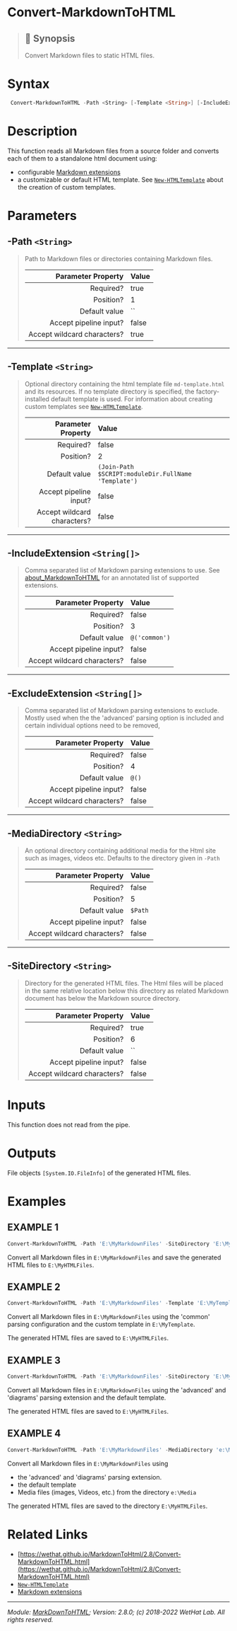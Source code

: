 ﻿#  Convert-MarkdownToHTML

> ## :bookmark: Synopsis
> Convert Markdown files to static HTML files.

# Syntax
```PowerShell
 Convert-MarkdownToHTML -Path <String> [-Template <String>] [-IncludeExtension <String[]>] [-ExcludeExtension <String[]>] [-MediaDirectory <String>] -SiteDirectory <String>  [<CommonParameters>] 
```


# Description

This function reads all Markdown files from a source folder and converts each
of them to a standalone html document using:

* configurable [Markdown extensions](about_MarkdownToHTML.md#supported-markdown-extensions)
* a customizable or default HTML template. See [`New-HTMLTemplate`](New-HTMLTemplate.md) about
  the creation of custom templates.





# Parameters
 ## -Path `<String>`
  >Path to Markdown files or directories containing Markdown files.
>
> Parameter Property         | Value
> --------------------------:|:----------
> Required?                  | true
> Position?                  | 1
> Default value              | ``
> Accept pipeline input?     | false
> Accept wildcard characters?| true
 - - -
 ## -Template `<String>`
  >Optional directory containing the html template file `md-template.html` and its resources.
 >If no template directory is specified, the factory-installed default template is used.
 >For information about creating custom templates see [`New-HTMLTemplate`](New-HTMLTemplate.md).
>
> Parameter Property         | Value
> --------------------------:|:----------
> Required?                  | false
> Position?                  | 2
> Default value              | `(Join-Path $SCRIPT:moduleDir.FullName 'Template')`
> Accept pipeline input?     | false
> Accept wildcard characters?| false
 - - -
 ## -IncludeExtension `<String[]>`
  >Comma separated list of Markdown parsing extensions to use.
 >See [about_MarkdownToHTML](MarkdownToHTML.md#markdown-extensions) for an
 >annotated list of supported extensions.
>
> Parameter Property         | Value
> --------------------------:|:----------
> Required?                  | false
> Position?                  | 3
> Default value              | `@('common')`
> Accept pipeline input?     | false
> Accept wildcard characters?| false
 - - -
 ## -ExcludeExtension `<String[]>`
  >Comma separated list of Markdown parsing extensions to exclude.
 >Mostly used when the the 'advanced' parsing option is included and
 >certain individual options need to be removed,
>
> Parameter Property         | Value
> --------------------------:|:----------
> Required?                  | false
> Position?                  | 4
> Default value              | `@()`
> Accept pipeline input?     | false
> Accept wildcard characters?| false
 - - -
 ## -MediaDirectory `<String>`
  >An optional directory containing additional media for the Html site
 >such as images, videos etc. Defaults to the directory given in `-Path`
>
> Parameter Property         | Value
> --------------------------:|:----------
> Required?                  | false
> Position?                  | 5
> Default value              | `$Path`
> Accept pipeline input?     | false
> Accept wildcard characters?| false
 - - -
 ## -SiteDirectory `<String>`
  >Directory for the generated HTML files. The Html files will be placed
 >in the same relative location below this directory as related Markdown document
 >has below the Markdown source directory.
>
> Parameter Property         | Value
> --------------------------:|:----------
> Required?                  | true
> Position?                  | 6
> Default value              | ``
> Accept pipeline input?     | false
> Accept wildcard characters?| false



# Inputs
This function does not read from the pipe.


# Outputs
File objects `[System.IO.FileInfo]` of the generated HTML files.

# Examples

## EXAMPLE 1

~~~ PowerShell
Convert-MarkdownToHTML -Path 'E:\MyMarkdownFiles' -SiteDirectory 'E:\MyHTMLFiles'
~~~


Convert all Markdown files in `E:\MyMarkdownFiles` and save the generated HTML
files to `E:\MyHTMLFiles`.












 ## EXAMPLE 2

~~~ PowerShell
Convert-MarkdownToHTML -Path 'E:\MyMarkdownFiles' -Template 'E:\MyTemplate' -SiteDirectory 'E:\MyHTMLFiles'
~~~


Convert all Markdown files in `E:\MyMarkdownFiles` using the 'common' parsing
configuration and the custom template in `E:\MyTemplate`.

The generated HTML files are saved to `E:\MyHTMLFiles`.












 ## EXAMPLE 3

~~~ PowerShell
Convert-MarkdownToHTML -Path 'E:\MyMarkdownFiles' -SiteDirectory 'E:\MyHTMLFiles' -IncludeExtension 'advanced','diagrams'
~~~


Convert all Markdown files in `E:\MyMarkdownFiles` using the 'advanced' and
'diagrams' parsing extension and the default template.

The generated HTML files are saved to `E:\MyHTMLFiles`.












 ## EXAMPLE 4

~~~ PowerShell
Convert-MarkdownToHTML -Path 'E:\MyMarkdownFiles' -MediaDirectory 'e:\Media' -SiteDirectory 'E:\MyHTMLFiles' -IncludeExtension 'advanced','diagrams'
~~~


Convert all Markdown files in `E:\MyMarkdownFiles` using
* the 'advanced' and 'diagrams' parsing extension.
* the default template
* Media files (images, Videos, etc.) from the directory `e:\Media`

The generated HTML files are saved to the directory `E:\MyHTMLFiles`.














# Related Links

* [https://wethat.github.io/MarkdownToHtml/2.8/Convert-MarkdownToHTML.html](https://wethat.github.io/MarkdownToHtml/2.8/Convert-MarkdownToHTML.html) 
* [`New-HTMLTemplate`](New-HTMLTemplate.md) 
* [Markdown extensions](about_MarkdownToHTML.md#supported-markdown-extensions)

- - -

_Module: [MarkDownToHTML](MarkDownToHTML.md); Version: 2.8.0; (c) 2018-2022 WetHat Lab. All rights reserved._
